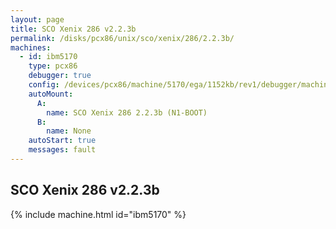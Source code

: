 ```yaml
---
layout: page
title: SCO Xenix 286 v2.2.3b
permalink: /disks/pcx86/unix/sco/xenix/286/2.2.3b/
machines:
  - id: ibm5170
    type: pcx86
    debugger: true
    config: /devices/pcx86/machine/5170/ega/1152kb/rev1/debugger/machine.xml
    autoMount:
      A:
        name: SCO Xenix 286 2.2.3b (N1-BOOT)
      B:
        name: None
    autoStart: true
    messages: fault
---
```


SCO Xenix 286 v2.2.3b
---------------------

{% include machine.html id="ibm5170" %}

